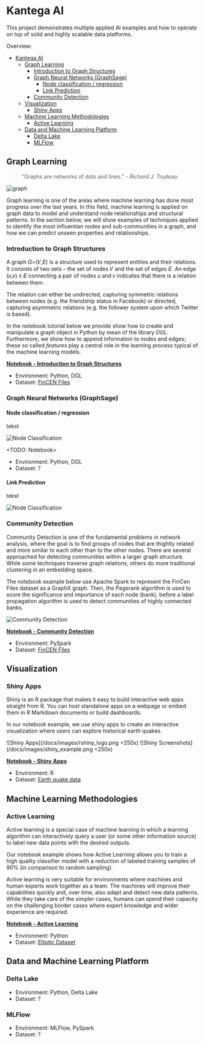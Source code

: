 # Kantega AI

This project demonstrates multiple applied AI examples and how to operate on top of solid and highly scalable data platforms.

Overview:

- [Kantega AI](#kantega-ai)
  - [Graph Learning](#graph-learning)
    - [Introduction to Graph Structures](#introduction-to-graph-structures)
    - [Graph Neural Networks (GraphSage)](#graph-neural-networks-graphsage)
      - [Node classification / regression](#node-classification--regression)
      - [Link Prediction](#link-prediction)
    - [Community Detection](#community-detection)
  - [Visualization](#visualization)
    - [Shiny Apps](#shiny-apps)
  - [Machine Learning Methodologies](#machine-learning-methodologies)
    - [Active Learning](#active-learning)
  - [Data and Machine Learning Platform](#data-and-machine-learning-platform)
    - [Delta Lake](#delta-lake)
    - [MLFlow](#mlflow)

## Graph Learning

>"Graphs are networks of dots and lines."
*- Richard J. Trudeau*

![graph](images/graph.png)

Graph learning is one of the areas where machine learning has done most progress over the last years. In this field, machine learning is applied on graph data to model and understand node relationships and structural patterns. In the section below, we will show examples of techniques applied to identify the most influentian nodes and sub-communities in a graph, and how we can predict unseen properties and relationships.

### Introduction to Graph Structures

A graph 𝐺=(𝑉,𝐸) is a structure used to represent entities and their relations. It consists of two sets – the set of nodes 𝑉 and the set of edges 𝐸. An edge (𝑢,𝑣) ∈ 𝐸  connecting a pair of nodes 𝑢 and 𝑣 indicates that there is a relation between them.

The relation can either be undirected, capturing symmetric relations between nodes (e.g. the friendship status in Facebook) or directed, capturing asymmetric relations (e.g. the follower system upon which Twitter is based).

In the notebook tutorial below we provide show how to create and manipulate a graph object in Python by mean of the library _DGL_. Furthermore, we show how to append information to nodes and edges; these so called _features_ play a central role in the learning process typical of the machine learning models.

[**Notebook - Introduction to Graph Structures**](/notebooks/graph_models/demo_graph_structure.py)

- Environment: Python, DGL
- Dataset: [FinCEN Files](https://www.icij.org/investigations/fincen-files/explore-the-fincen-files-data/)

### Graph Neural Networks (GraphSage)

<!--TODO: Short description and motivation-->

#### Node classification / regression

<!--TODO: Short description and motivation-->

tekst

![Node Classification](images/node_classification.png)

<TODO: Notebook>

- Environment: Python, DGL
- Dataset: ?

#### Link Prediction

<!--TODO: Short description and motivation-->

tekst

![Node Classification](images/link_prediction.png)

### Community Detection

Community Detection is one of the fundamental problems in network analysis, where the goal is to find groups of nodes that are thightly related and more similar to each other than to the other nodes.
There are several approached for detecting communities within a larger graph structure. While some techniques traverse graph relations, others do more traditional clustering in an embedding space.

The notebook example below use Apache Spark to represent the FinCen Files dataset as a GraphX graph. Then, the Pagerank algorithm is used to score the significance and importance of each node (bank), before a label propagation algorithm is used to detect communities of highly connected banks.

![Community Detection](images/community_detection.png)

[**Notebook - Community Detection**](/notebooks/graph_models/community_detection.py)

- Environment: PySpark
- Dataset: [FinCEN Files](https://www.icij.org/investigations/fincen-files/explore-the-fincen-files-data/)

## Visualization

<!--TODO: Short description and motivation-->

### Shiny Apps

Shiny is an R package that makes it easy to build interactive web apps straight from R. You can host standalone apps on a webpage or embed them in R Markdown documents or build dashboards.

In our notebook example, we use shiny apps to create an interactive visualization where users can explore historical earth quakes.

![Shiny Apps](/docs/images/rshiny_logo.png =250x)
![Shiny Screenshots](/docs/images/shiny_example.png =250x)

[**Notebook - Shiny Apps**](/notebooks/shiny/shiny_example.r)

- Environment: R
- Dataset: [Earth quake data](https://stat.ethz.ch/R-manual/R-devel/library/datasets/html/quakes.html)

## Machine Learning Methodologies

### Active Learning

Active learning is a special case of machine learning in which a learning algorithm can interactively query a user (or some other information source) to label new data points with the desired outputs.

Our notebook example shows how Active Learning allows you to train a high quality classifier model with a reduction of labeled training samples of 90% (in comparison to random sampling).

Active learning is very suitable for environments where machines and human experts work together as a team. The machines will improve their capabilities quickly and, over time, also adapt and detect new data patterns.
While they take care of the simpler cases, humans can spend their capacity on the challenging border cases where expert knowledge and wider experience are required.

[**Notebook - Active Learning**](/notebooks/elliptic/active_learning_elliptic_shap.py)

- Environment: Python
- Dataset: [Elliptic Dataset](https://www.kaggle.com/ellipticco/elliptic-data-set)

## Data and Machine Learning Platform

### Delta Lake
<!---TODO: Short description and motivation-->
<!---TODO: One md-file or notebook uniting the set of notebooks related to delta lake data flow-->

- Environment: Python, Delta Lake
- Dataset: ?

### MLFlow
<!---TODO: Short description and motivation-->
<!---TODO: One md-file or notebook uniting the set of notebooks related to MLFlow-->

- Environment: MLFlow, PySpark
- Dataset: ?
